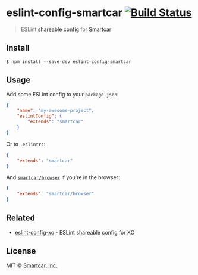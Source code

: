 # eslint-config-smartcar [![Build Status](https://img.shields.io/travis/smartcar/eslint-config-smartcar.svg?style=flat-square)](https://travis-ci.org/smartcar/eslint-config-smartcar)

> ESLint [shareable config](http://eslint.org/docs/developer-guide/shareable-configs.html) for [Smartcar](https://github.com/smartcar)

## Install

```
$ npm install --save-dev eslint-config-smartcar
```

## Usage

Add some ESLint config to your `package.json`:

```json
{
	"name": "my-awesome-project",
	"eslintConfig": {
		"extends": "smartcar"
	}
}
```

Or to `.eslintrc`:

```json
{
	"extends": "smartcar"
}
```

And [`smartcar/browser`](browser.js) if you're in the browser:

```json
{
	"extends": "smartcar/browser"
}
```


## Related

- [eslint-config-xo](https://github.com/sindresorhus/eslint-config-xo) - ESLint shareable config for XO


## License

MIT © [Smartcar, Inc.](https://smartcar.com)
